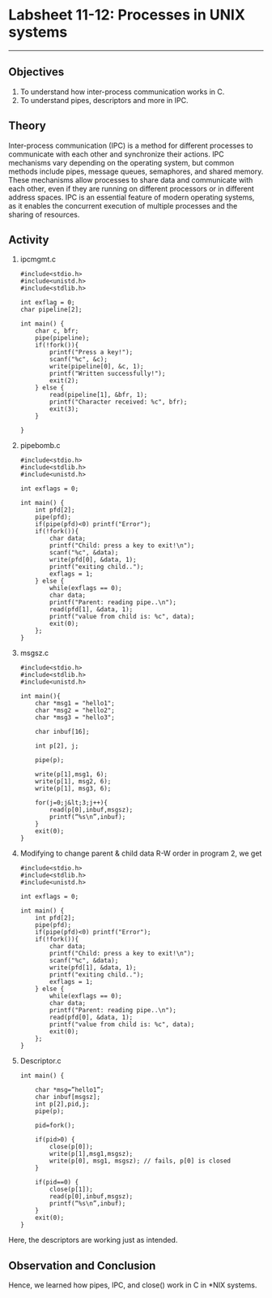 # Labsheet 11-12: Processes in UNIX systems

___

## Objectives

1. To understand how inter-process communication works in C.
2. To understand pipes, descriptors and more in IPC.

## Theory  
  
Inter-process communication (IPC) is a method for different processes to communicate with each other and synchronize their actions. IPC mechanisms vary depending on the operating system, but common methods include pipes, message queues, semaphores, and shared memory. These mechanisms allow processes to share data and communicate with each other, even if they are running on different processors or in different address spaces. IPC is an essential feature of modern operating systems, as it enables the concurrent execution of multiple processes and the sharing of resources.


## Activity

1. ipcmgmt.c

    ```
    #include<stdio.h>
    #include<unistd.h>
    #include<stdlib.h>

    int exflag = 0;
    char pipeline[2];

    int main() {
        char c, bfr;
        pipe(pipeline);
        if(!fork()){
            printf("Press a key!");
            scanf("%c", &c);
            write(pipeline[0], &c, 1);
            printf("Written successfully!"); 
            exit(2);
        } else {
            read(pipeline[1], &bfr, 1);
            printf("Character received: %c", bfr);
            exit(3);
        }

    }
    ```

2. pipebomb.c

    ```
    #include<stdio.h>
    #include<stdlib.h>
    #include<unistd.h>

    int exflags = 0;

    int main() {
        int pfd[2];
        pipe(pfd);
        if(pipe(pfd)<0) printf("Error");
        if(!fork()){
            char data;
            printf("Child: press a key to exit!\n");
            scanf("%c", &data);
            write(pfd[0], &data, 1);
            printf("exiting child..");
            exflags = 1;
        } else {
            while(exflags == 0);
            char data;
            printf("Parent: reading pipe..\n");
            read(pfd[1], &data, 1);
            printf("value from child is: %c", data);	
            exit(0);
        };
    }
    ```

3. msgsz.c

    ```
    #include<stdio.h>
    #include<stdlib.h>
    #include<unistd.h>

    int main(){
        char *msg1 = "hello1";
        char *msg2 = "hello2";
        char *msg3 = "hello3";

        char inbuf[16];

        int p[2], j;

        pipe(p);

        write(p[1],msg1, 6);
        write(p[1], msg2, 6);
        write(p[1], msg3, 6);

        for(j=0;j&lt;3;j++){
            read(p[0],inbuf,msgsz);
            printf(“%s\n”,inbuf);
        }
        exit(0);
    }
    ```

4. Modifying to change parent & child data R-W order in program 2, we get

    ```
    #include<stdio.h>
    #include<stdlib.h>
    #include<unistd.h>

    int exflags = 0;

    int main() {
        int pfd[2];
        pipe(pfd);
        if(pipe(pfd)<0) printf("Error");
        if(!fork()){
            char data;
            printf("Child: press a key to exit!\n");
            scanf("%c", &data);
            write(pfd[1], &data, 1);
            printf("exiting child..");
            exflags = 1;
        } else {
            while(exflags == 0);
            char data;
            printf("Parent: reading pipe..\n");
            read(pfd[0], &data, 1);
            printf("value from child is: %c", data);	
            exit(0);
        };
    }
    ```

5. Descriptor.c

    ``` 
    int main() {

        char *msg=”hello1”;
        char inbuf[msgsz];
        int p[2],pid,j;
        pipe(p);

        pid=fork();

        if(pid>0) {
            close(p[0]);
            write(p[1],msg1,msgsz);
            write(p[0], msg1, msgsz); // fails, p[0] is closed
        }

        if(pid==0) {
            close(p[1]);
            read(p[0],inbuf,msgsz);
            printf(“%s\n”,inbuf);
        }
        exit(0);
    }
    ```
Here, the descriptors are working just as intended.


## Observation and Conclusion

Hence, we learned how pipes, IPC, and close() work in C in *NIX systems.












